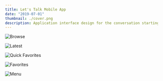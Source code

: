 ```yaml
---
title: Let's Talk Mobile App
date: "2019-07-01"
thumbnail: ./cover.png
description: Application interface design for the conversation starting iOS mobile application.
---
```


<div class="grid-group--mobile grid-group--mobile--all-in-row">

![Browse](./1browse.png)

![Latest](./2latest.png)

![Quick Favorites](./3favquick.png)

![Favorites](./4favorites.png)

![Menu](./5menu.png)

</div>
